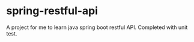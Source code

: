 # spring-restful-api

A project for me to learn java spring boot restful API.
Completed with unit test.
